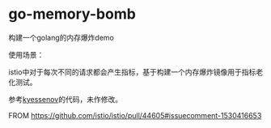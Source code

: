 # go-memory-bomb

构建一个golang的内存爆炸demo

使用场景：

istio中对于每次不同的请求都会产生指标，基于构建一个内存爆炸镜像用于指标老化测试。

参考[kyessenov](https://github.com/kyessenov)的代码，未作修改。

FROM https://github.com/istio/istio/pull/44605#issuecomment-1530416653
